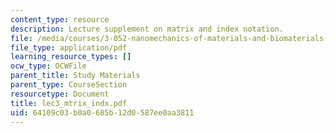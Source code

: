 ```yaml
---
content_type: resource
description: Lecture supplement on matrix and index notation.
file: /media/courses/3-052-nanomechanics-of-materials-and-biomaterials-spring-2007/64109c03b0a0685b12d0587ee0aa3811_lec3_mtrix_indx.pdf
file_type: application/pdf
learning_resource_types: []
ocw_type: OCWFile
parent_title: Study Materials
parent_type: CourseSection
resourcetype: Document
title: lec3_mtrix_indx.pdf
uid: 64109c03-b0a0-685b-12d0-587ee0aa3811
---
```

